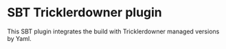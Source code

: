 # SBT Tricklerdowner plugin

This SBT plugin integrates the build with Tricklerdowner managed versions by Yaml.
